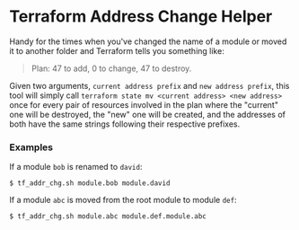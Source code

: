 # Terraform Address Change Helper

Handy for the times when you've changed the name of a module or moved it to another folder
and Terraform tells you something like:

> Plan: 47 to add, 0 to change, 47 to destroy.

Given two arguments, `current address prefix` and `new address prefix`, this tool will simply
call `terraform state mv <current address> <new address>` once for every pair of resources
involved in the plan where the "current" one will be destroyed, the "new" one will be created,
and the addresses of both have the same strings following their respective prefixes.

### Examples

If a module `bob` is renamed to `david`:

    $ tf_addr_chg.sh module.bob module.david

If a module `abc` is moved from the root module to module `def`:

    $ tf_addr_chg.sh module.abc module.def.module.abc

